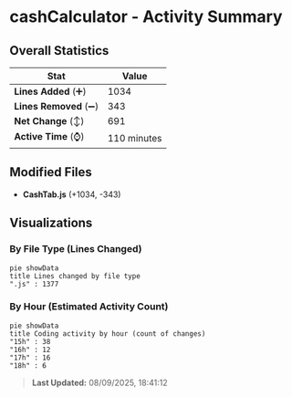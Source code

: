 # cashCalculator - Activity Summary 

## Overall Statistics

| Stat                   | Value                                                             |
| ---------------------- | ----------------------------------------------------------------- |
| **Lines Added** (➕)   | 1034                                          |
| **Lines Removed** (➖) | 343                                        |
| **Net Change** (↕)    | 691                |
| **Active Time** (⌚)   | 110 minutes |


## Modified Files
- **CashTab.js** (+1034, -343)

## Visualizations

### By File Type (Lines Changed)

```mermaid
pie showData
title Lines changed by file type
".js" : 1377
```

### By Hour (Estimated Activity Count)

```mermaid
pie showData
title Coding activity by hour (count of changes)
"15h" : 38
"16h" : 12
"17h" : 16
"18h" : 6
```


> **Last Updated:** 08/09/2025, 18:41:12